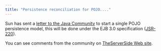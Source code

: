 ```yaml
---
title: "Persistence reconciliation for POJO...."
---
```


Sun has sent a [letter to the Java Community](http://java.sun.com/j2ee/letter/persistence.html) to start a single POJO persistence model, this will be done under the EJB 3.0 specification ([JSR-220](http://jcp.org/en/jsr/detail?id=220)).

You can see comments from the community on [TheServerSide Web site](http://www.theserverside.com/news/thread.tss?thread_id=28995).
